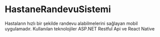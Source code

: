 # HastaneRandevuSistemi
Hastaların hızlı bir şekilde randevu alabilmelerini sağlayan mobil uygulamadır. Kullanılan teknolojiler ASP.NET Restful Api ve React Native 
